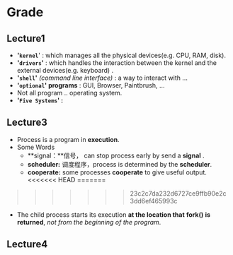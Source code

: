 # Grade

## Lecture1

+ **'`kernel`**' : which manages all the physical devices(e.g. CPU, RAM, disk).
+ **'`drivers`'** : which handles the interaction between the kernel and the external devices(e.g. keyboard) .
+ **'`shell`'** *(command line interface)* : a way to interact with ...
+ **'`optional`' programs** : GUI, Browser, Paintbrush, ...
+ Not all program .. operating system.
+ **'`Five Systems`' :**

## Lecture3

+ Process is a program in **execution**.
+ Some Words
  + **signal：**信号， can stop process early by send a **signal** .
  + **scheduler:** 调度程序，process is determined by the **scheduler**.
  + **cooperate:** some processes **cooperate** to give useful output.
<<<<<<< HEAD
=======

>>>>>>> 23c2c7da232d6727ce9ffb90e2c3dd6ef465993c
+ The child process starts its execution **at the location that** **fork()** **is returned**, *not from the beginning of the program*.

## Lecture4
